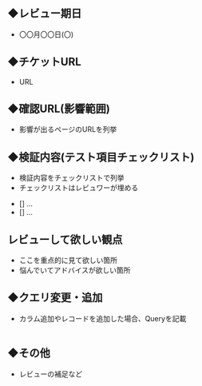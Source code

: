 ## ◆レビュー期日

* 〇〇月〇〇日(〇)

## ◆チケットURL

* URL

## ◆確認URL(影響範囲)

* 影響が出るページのURLを列挙

## ◆検証内容(テスト項目チェックリスト)

* 検証内容をチェックリストで列挙
* チェックリストはレビュワーが埋める

- [] …
- [] …

## レビューして欲しい観点

* ここを重点的に見て欲しい箇所
* 悩んでいてアドバイスが欲しい箇所

## ◆クエリ変更・追加

* カラム追加やレコードを追加した場合、Queryを記載

```SQL

```

## ◆その他

* レビューの補足など